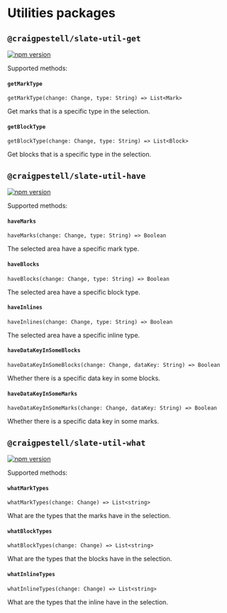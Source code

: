 # Utilities packages

## `@craigpestell/slate-util-get`

[![npm version](https://badge.fury.io/js/%40canner%2Fslate-util-get.svg)](https://badge.fury.io/js/%40canner%2Fslate-util-get)

Supported methods:

#### `getMarkType`

`getMarkType(change: Change, type: String) => List<Mark>`

Get marks that is a specific type in the selection.

#### `getBlockType`

`getBlockType(change: Change, type: String) => List<Block>`

Get blocks that is a specific type in the selection.

## `@craigpestell/slate-util-have`

[![npm version](https://badge.fury.io/js/%40canner%2Fslate-util-have.svg)](https://badge.fury.io/js/%40canner%2Fslate-util-have)

Supported methods:

#### `haveMarks`

`haveMarks(change: Change, type: String) => Boolean`

The selected area have a specific mark type.

#### `haveBlocks`

`haveBlocks(change: Change, type: String) => Boolean`

The selected area have a specific block type.

#### `haveInlines`

`haveInlines(change: Change, type: String) => Boolean`

The selected area have a specific inline type.

#### `haveDataKeyInSomeBlocks`

`haveDataKeyInSomeBlocks(change: Change, dataKey: String) => Boolean`

Whether there is a specific data key in some blocks.

#### `haveDataKeyInSomeMarks`

`haveDataKeyInSomeMarks(change: Change, dataKey: String) => Boolean`

Whether there is a specific data key in some marks.

## `@craigpestell/slate-util-what`

[![npm version](https://badge.fury.io/js/%40canner%2Fslate-util-what.svg)](https://badge.fury.io/js/%40canner%2Fslate-util-what)

Supported methods:

#### `whatMarkTypes`

`whatMarkTypes(change: Change) => List<string>`

What are the types that the marks have in the selection.

#### `whatBlockTypes`

`whatBlockTypes(change: Change) => List<string>`

What are the types that the blocks have in the selection.

#### `whatInlineTypes`

`whatInlineTypes(change: Change) => List<string>`

What are the types that the inline have in the selection.
